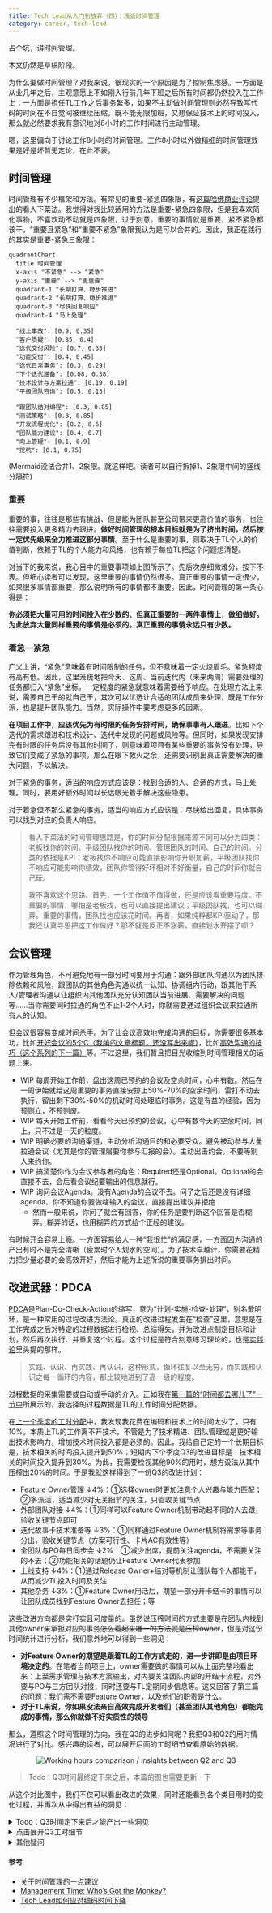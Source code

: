 ```yaml
---
title: Tech Lead从入门到放弃（四）：浅谈时间管理
category: career, tech-lead
---
```


占个坑，讲时间管理。

<Summary WIP>本文仍然是草稿阶段。

为什么要做时间管理？对我来说，很现实的一个原因是为了控制焦虑感。一方面是从业几年之后，主观意愿上不如刚入行前几年下班之后所有时间都仍然投入在工作上；一方面是担任TL工作之后事务繁多，如果不主动做时间管理则必然导致写代码的时间在不自觉间被继续压缩。既不能无限加班，又想保证技术上的时间投入，那么就必然要求我有意识地对8小时的工作时间进行主动管理。

嗯，这里偏向于讨论工作8小时的时间管理。工作8小时以外做精细的时间管理效果是好是坏暂无定论，在此不表。

## 时间管理

时间管理有不少框架和方法。有常见的重要-紧急四象限，有[这篇哈佛商业评论][Who's got the monkey]提出的看人下菜法。我觉得对我比较适用的方法是重要-紧急四象限，但是我喜欢简化事物，不喜欢动不动就是四象限，过于刻意。重要的事情就是重要，紧不紧急都该干，“重要且紧急”和“重要不紧急”象限我认为是可以合并的。因此，我正在践行的其实是重要-紧急三象限：

```mermaid
quadrantChart
  title 时间管理
  x-axis "不紧急" --> "紧急"
  y-axis "重要" --> "更重要"
  quadrant-1 "长期打算、稳步推进"
  quadrant-2 "长期打算、稳步推进"
  quadrant-3 "尽快回复响应"
  quadrant-4 "马上处理"
  
  "线上事故": [0.9, 0.35]
  "客户质疑": [0.85, 0.4]
  "迭代交付风险": [0.7, 0.35]
  "功能交付": [0.4, 0.45]
  "迭代日常事务": [0.3, 0.29]
  "下个迭代准备": [0.08, 0.38]
  "技术设计与方案拉通": [0.19, 0.19]
  "平级团队咨询": [0.5, 0.13]

  "跟团队结对编程": [0.3, 0.85]
  "测试策略": [0.8, 0.85]
  "开发流程优化": [0.2, 0.6]
  "团队能力建设": [0.4, 0.7]
  "向上管理": [0.1, 0.9]
  "挖坑": [0.1, 0.75]
```

(Mermaid没法合并1、2象限。就这样吧。读者可以自行拆掉1、2象限中间的竖线分隔符)

### 重要

重要的事，往往是那些有挑战、但是能为团队甚至公司带来更高价值的事务，也往往需要投入更多精力去跟进。**做好时间管理的根本目标就是为了挤出时间，然后按一定优先级来全力推进这部分事情**。至于什么是重要的事，则取决于TL个人的价值判断，依赖于TL的个人能力和风格，也有赖于每位TL把这个问题想清楚。

对当下的我来说，我心目中的重要事项如上图所示了。先后次序细微难分，按下不表。但细心读者可以发现，这里重要的事情仍然很多。真正重要的事情一定很少，如果很多事情都重要，那么说明所有的事情都不重要。因此，时间管理的第一条心得是：

**你必须把大量可用的时间投入在少数的、但真正重要的一两件事情上，做细做好。为此放弃大量同样重要的事情是必须的。真正重要的事情永远只有少数。**

### 着急—紧急

广义上讲，“紧急”意味着有时间限制的任务，但不意味着一定火烧眉毛。紧急程度有高有低。因此，这里笼统地把今天、这周、当前迭代内（未来两周）需要处理的任务都归入“紧急”坐标。一定程度的紧急就意味着需要给予响应。在处理方法上来说，需要自己干的就自己干，其次可以优选让合适的团队成员来处理，既是工作分派，也是提升团队能力。当然，实际操作中要考虑更多的因素。

**在项目工作中，应该优先为有时限的任务安排时间，确保事事有人跟进**。比如下个迭代的需求跟进和技术设计、迭代中发现的问题或风险等。但同时，如果发现安排完有时限的任务后没有其他时间了，则意味着项目有某些重要的事务没有处理，导致它们变成了紧急的事项。那么在眼下救火之余，还需要识别出真正需要解决的重大问题，予以解决。
  
对于紧急的事务，适当的响应方式应该是：找到合适的人、合适的方式，马上处理。同时，要用好额外时间以长远眼光着手解决这些隐患。

对于着急但不那么紧急的事务，适当的响应方式应该是：尽快给出回复，具体事务可以找到对应的负责人响应。

> 看人下菜法的时间管理思路是，你的时间分配根据来源不同可以分为四类：老板找你的时间、平级团队找你的时间、管理团队的时间、自己的时间。分类的依据是KPI：老板找你不响应可能直接影响你升职加薪，平级团队找你不响应可能影响你绩效，团队你管得好坏相对不好衡量，自己的时间你就自己玩。
> 
> 我不喜欢这个思路。首先，一个工作值不值得做，还是应该看重要程度。不重要的事情，哪怕是老板找，也可以直接提出建议；平级团队找，也可以糊弄。重要的事情，团队找也应该花时间。再者，如果纯粹都KPI驱动了，那我还认真寻思把这工作做好？那不就是反正不涨薪，直接划水开摆了呗？

## 会议管理

作为管理角色，不可避免地有一部分时间要用于沟通：跟外部团队沟通以为团队排除依赖和风险，跟团队的其他角色沟通以统一认知、协调组内行动，跟其他干系人/管理者沟通以让组织内其他团队充分认知团队当前进展、需要解决的问题等……当你需要同时拉通的角色不止1-2个人时，你就需要通过组织会议来拉通所有人的认知。

但会议很容易变成时间杀手。为了让会议高效地完成沟通的目标，你需要很多基本功，比如[开好会议的5个C（我编的文章标题，还没写出来呢）]()，比如[高效沟通的技巧（这个系列的下一篇）][My Tech Lead journey V]等。不过这里，我们暂且把目光收缩到时间管理相关的话题上来。

* WIP 每周开始工作前，盘出这周已预约的会议及空余时间，心中有数。然后在一周伊始就给这周重要的事务直接安排上50%-70%的空余时间，雷打不动去执行，留出剩下30%-50%的机动时间处理临时事务。这是有益的经验，因为预则立，不预则废。
* WIP 每天开始工作前，看看今天已预约的会议，心中有数今天的空余时间。同上，只不过是一天的粒度。
* WIP 明确必要的沟通渠道，主动分析沟通目的和必要受众。避免被动参与大量拉通会议（尤其是你的管理层要你参与汇报的会）。主动出击约会，不要等别人来约你。
* WIP 搞清楚你作为会议参与者的角色：Required还是Optional。Optional的会直接不去，会后看会议纪要输出的信息就行。
* WIP 询问会议Agenda。没有Agenda的会议不去。问了之后还是没有详细agenda、你不知道你要做啥输入的会议，直接提出建议并拒绝
  * 然而一般来说，你问了就会有回答，你的任务是要判断这个回答是否糊弄。糊弄的话，也用糊弄的方式给个正经的建议。

有时候开会容易上瘾。一方面容易给人一种“我很忙”的满足感，一方面因为沟通的产出有时不是完全清晰（疲累时个人划水的空间）。为了技术卓越计，你需要花精力把少量必要的会高效开好，然后才能为上述所说的重要事务排出时间。

## 改进武器：PDCA

[PDCA][pdca]是Plan-Do-Check-Action的缩写，意为“计划-实施-检查-处理”，别名戴明环，是一种常用的过程改进方法论。真正的改进过程发生在“检查”这里，意思是在工作完成之后对特定的过程数据进行检视、总结得失，并为改进点制定目标和计划，然后再次执行、并重复这个过程。这个过程是符合刻意练习理论的，也是[实践论][]里头提的那样。

> 实践、认识、再实践、再认识，这种形式，循环往复以至无穷，而实践和认识之每一循环的内容，都比较地进到了高一级的程度。

过程数据的采集需要或自动或手动的介入。正如我在[第一篇的“时间都去哪儿了”一节中][My Tech Lead journey I]所展示的，我选择的过程数据是TL的工作时间分配数据。

在[上一个季度的工时分配][My Tech Lead journey I]中，我发现我花费在编码和技术上的时间太少了，只有10%。本质上TL的工作离不开技术，不管是为了技术精进、团队管理或是更好输出技术影响力，增加技术时间投入都是必须的。因此，我给自己定的一个长期目标是，技术相关的时间投入提升到50%；短期内下个季度Q3的改进目标是：技术相关的时间投入提升到30%。为此，我需要检视其他90%的用时，想方设法从其中压榨出20%的时间。于是我就这样得到了一份Q3的改进计划：

* Feature Owner管理 ↓4%：①选择owner时更加注意个人兴趣与能力匹配；②多派活，适当减少对无关细节的关注，只验收关键节点
* 外部团队对接 ↓4%：①同样可以Feature Owner机制带动起不同的人去跟，验收关键节点即可
* 迭代故事卡技术准备等 ↓3%：①同样通过Feature Owner机制将需求等事务分出，验收关键节点（方案可行性、卡片AC有效性等）
* 全团队与PO每日同步会 ↓2%：①减少出席，提前关注agenda，不需要关注的不去；②功能相关的话题仍让Feature Owner代表参加
* 上线支持 ↓4%：①通过Release Owner+结对等机制让团队每个人都能干，从而减少TL投入时间及关注
* 其他杂务 ↓3%：①Feature Owner用活后，期望一部分开卡结卡的事情可以让团队成员找到Feature Owner去担任；等

这些改进方向都是实打实且可度量的。虽然说压榨时间的方式主要是在团队内找到其他owner来承担对应的事务~~怎么看起来唯一的方法就是压榨owner~~，但是对这份时间统计进行分析，我们意外地可以得到一些洞见：

* **对Feature Owner的期望是跟着TL的工作方式走的，进一步讲即是由项目环境决定的**。在笔者当前项目上，owner需要做的事情可以从上面完整地看出来：上至需求管理与技术方案输出，对内要关注团队内部的开结卡流程，对外要与PO与三方团队对接，同时还要与TL定期同步信息等。这又回答了第三篇的问题：我们需不需要Feature Owner，以及他们的职责是什么。
* **对于TL来说，你如果没法亲自高效完成开发者们（甚至团队其他角色）都能完成的事情，那么你就做不好实质性的领导**

那么，遵照这个时间管理的方向，我在Q3的进步如何呢？我把Q3和Q2的用时情况进行了对比。感兴趣的读者，可以展开后面的工时细节查看原始的数据。

<p align="center">
  <img
    src="https://cdn.jsdelivr.net/gh/EthanLin-TWer/blog@gh-pages/_images/2023-08-05-working-hours-and-focus-refinement.png"
    alt="Working hours comparison / insights between Q2 and Q3"
  />
</p>

> Todo：Q3时间最终定下来之后，本篇的图也需要更新一下

从这个对比图中，我们不仅可以看出改进的效果，同时还能看到各个类目用时的变化过程，并再次从中得出有益的洞见：

<details>
  <summary>Todo：Q3时间定下来后才能产出一些洞见</summary>

* 技术相关的事情从原来的10%→到14%了。确实是在改进中的，但是改进的速度并没有想象中那么多、那么快。
* 外部团队对接、全团队与PO每日同步会、迭代故事卡技术准备、Feature Owner这几个类目都是达到了效果的，一共砍出来12%的时间
* 为啥这12%只有4%落到了技术相关事务上呢？主要是因为Q3是团队第一次上生产环境，安全测试有很多问题要跟进，然后团队是第一次上线缺乏经验、有很多会议要协调，这两个部分分别增加了5%、8%的时间占用。读者如果对数字有所敏感，就应该知道任何加起来超过20%的时间都意味着一段时间的密集投入
* WIP 你会发现你想争取20%的时间移交到技术侧，那么必然是这里出4%，那里出2%，翻译一下，就是每个月从一个类目时间里提高2-4个小时的时间效率的事情，所以，不要看不起30分钟粒度的效率提升。看似微不足道的数字里头（2%这样的改进），其实包含了许多实打实的改进。这个视角看数据更有敬畏感，很有意思。
* WIP 由于TL的工作时间粒度往往是以25分钟作为单位的，你不记录时间，就很难精确知道究竟是哪些地方用时多了，也很难做出基于数据的改进。当然了，定性地确定改进方向行不行呢？
* 几个改进方向：过度关注细节、事务不熟悉导致用时增加 -> 加强学习、效率不高导致用时增加 -> 刻意练习。

### 过度关注细节

### 事务不熟悉

* 补充武器库，不熟悉的就要学，比如第二篇的技术地图
* 邮件、IM聊天沟通：请见下篇，沟通的技巧，如何又快又好地沟通到位

### 效率不高

* 快捷键：Dev时期的基本技巧。刻意练习

</details>

<details>
  <summary>点击展开Q3工时细节</summary>

```mermaid
%%{init: {"pie": {"textPosition": 0.5, "useWidth": 960}, "themeVariables": {"pieOuterStrokeWidth": "3px"}} }%%
pie showData title TL working hours - High Level
  "团队事务": 88
  "外部团队对接": 82.75
  "技术决策": 32.5
  "Feature Owner管理": 20.25
  "其他：U内事务/人员发展": 6.25
```

```mermaid
%%{init: {"pie": {"textPosition": 0.5, "useWidth": 1260}, "themeVariables": {"pieOuterStrokeWidth": "3px"}} }%%
pie showData title TL working hours - Breaking Down
  "外部团队对接-敏捷团队内SM/BA/PO/QA": 9.5
  "外部团队对接-技术线直属上级SA": 9.5
  "外部团队对接-技术线架构办Platform": 5.5
  "外部团队对接-平级团队": 2.25
  "外部团队对接-三方依赖团队": 3.75
  "外部团队对接-NFR：安全测试、性能测试等": 18.5
  "外部团队对接-上线准备/协调等": 12
  "外部团队对接-项目CLT会议/项目治理等": 7.5
  "外部团队对接-其他（回邮件/聊天等）": 14.25
  
  "团队事务-会议-Agile敏捷三大会": 22.75
  "团队事务-会议-技术治理大会": 2.5
  "团队事务-会议-异地Scrum全团队Standup": 7
  "团队事务-会议-SAFE PI计划会": 6
  "团队事务-迭代故事卡技术准备/技术债管理": 12.25
  "团队事务-上线支持": 22.25
  "团队事务-其他（支持开卡结卡、Bugbash等）": 15.25

  "Feature Owner管理": 20.25

  "技术决策-写代码/结对编程": 5.75
  "技术决策-Code Review/方案讨论/糊方案图": 26.75

  "其他：U内事务/人员发展": 6.25
```
</details>

<details>
  <summary>其他疑问</summary>

* 习惯性分配工作，那么TL究竟干哪些活？
* 如何管理自己的时间？没有学习技术或编码的时间、担心降低自己的长期竞争力怎么办？
  * 为何一定要写代码？只有做一个story，只能感受到全流程、架构和测试策略是否适用；没有调查就没有发言权；切实了解团队能力和代码质量；
  * 写什么样的代码？项目的架构代码、底层核心代码（少有这样的核心）（前两者一般在项目启动前期有机会写）、故事全流程代码、小巧无依赖的Story、想学习技术栈的Story等；
  * TL写代码时间减少，如何保持技术输出？掌握新技术直到足以使你保持技术判断力的程度（方案选择标准是什么、CR建议针对性、问题定位、能做工作量评估）、保持技术关注度（以能达到选用不同的技术栈完成不同的项目）以提升技术见识和品位，做出必要的技术创新
  * 如何挤出时间来？世纪难题。加班，使自己的学习方向与项目方向一致，则加班=学习精进；
* 那些牛逼的人需要管理时间吗？他们一天24小时都是如何度过的？
  
</details>

#### 参考

* [关于时间管理的一点建议][关于时间管理的一点建议]
* [Management Time: Who’s Got the Monkey?][Who's got the monkey]
* [Tech Lead如何应对编码时间下降](https://zhuanlan.zhihu.com/p/518921041)

[实践论]: https://www.mzfxw.com/e/action/ShowInfo.php?classid=6&id=92362
[pdca]: https://zh.wikipedia.org/wiki/Special:Search/pdca
[toggl]: https://toggl.com
[My Tech Lead journey I]: https://ethan.thoughtworkers.me/#/post/2023-08-01-my-tech-lead-journey-i
[My Tech Lead journey V]: https://ethan.thoughtworkers.me/#/post/2023-09-13-my-tech-lead-journey-v
[关于时间管理的一点建议]: https://juejin.cn/post/7225941608225652773
[Who's got the monkey]: https://hbr.org/1999/11/management-time-whos-got-the-monkey
